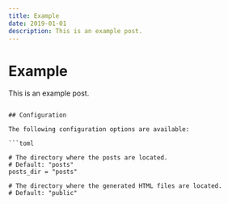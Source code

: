 ```yaml
---
title: Example
date: 2019-01-01
description: This is an example post.
---
```


# Example

This is an example post.

````

## Configuration

The following configuration options are available:

```toml

# The directory where the posts are located.
# Default: "posts"
posts_dir = "posts"

# The directory where the generated HTML files are located.
# Default: "public"
````
